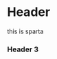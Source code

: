 <!-- TITLE: Home -->
<!-- SUBTITLE: A quick summary of Home -->

# Header

this is sparta

### Header 3